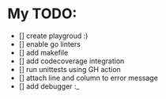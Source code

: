# My TODO:

- [] create playgroud :) 
- [] enable go linters
- [] add makefile
- [] add codecoverage integration
- [] run unittests using GH action
- [] attach line and column to error message
- [] add debugger :_

